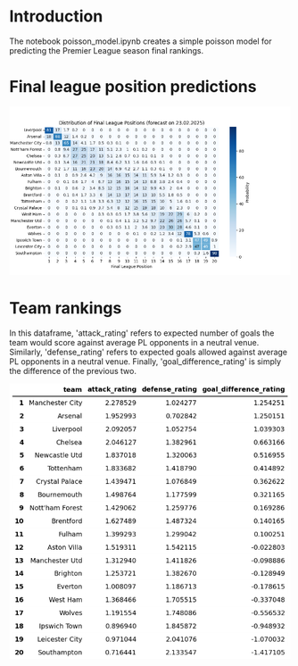 # Introduction

The notebook poisson_model.ipynb creates a simple poisson model for predicting the Premier League season final rankings. 

# Final league position predictions

![Projected final league table](./league_distribution.png)

# Team rankings

In this dataframe, 'attack_rating' refers to expected number of goals the team would score against average PL opponents in a neutral venue. Similarly, 'defense_rating' refers to expected goals allowed against average PL opponents in a neutral venue. Finally, 'goal_difference_rating' is simply the difference of the previous two.

![Dataframe of team ratings.](./ratings.png)